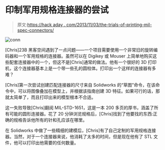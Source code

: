 # 印制军用规格连接器的尝试

> 原文:[https://hack aday . com/2013/11/03/the-trials-of-printing-mil-spec-connectors/](https://hackaday.com/2013/11/03/the-trials-of-printing-mil-spec-connectors/)

![conn](../Images/a42ca1753b35f4f26cea599b2cb043c5.png)

[Chris]23B 黑客空间遇到了一点问题——一个项目需要使用一个非常旧的旋转编码器和一个军用规格的连接器。虽然可以在 Digikey 或 Mouser 上简单地购买这些配套连接器中的一个，但这不是[Chris]通常的做法。他有一个很好的 3D 打印机，这个连接器基本上是一个带一些孔的圆柱体。打印出一个这样的连接器有多难？

[Chris]第一次尝试创建匹配连接器的尺寸来自 Solidworks 的“草图”命令，在该命令中，可以将图像叠加在模型上，并根据该指南创建 3D 特征。如果可行的话，那就太简单了，而且打印出来的模型根本不合适。

这一失败导致[Chris]翻阅 MIL-STD-1651，这是一本 200 多页的厚书，涵盖了所有可能的圆形连接器。花了 20 分钟浏览规格后，[Chris]找到了他要找的东西:正确的规格告诉他所有的针和孔应该在哪里。

在 Solidworks 中做了一些精细的建模后，[Chris]有了自己定制的军用规格连接器。当然，对于一个连接器来说，他消耗了太多的时间，但是现在他有了 STL 文件，他可以打印出他需要的任何数量。
